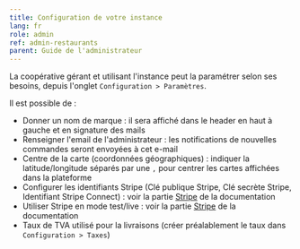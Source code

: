 ```yaml
---
title: Configuration de votre instance
lang: fr
role: admin
ref: admin-restaurants
parent: Guide de l'administrateur
---
```


La coopérative gérant et utilisant l'instance peut la paramétrer selon ses besoins, depuis l'onglet `Configuration > Paramètres`.

Il est possible de :
* Donner un nom de marque : il sera affiché dans le header en haut à gauche et en signature des mails
* Renseigner l'email de l'administrateur : les notifications de nouvelles commandes seront envoyées à cet e-mail
* Centre de la carte (coordonnées géographiques) : indiquer la latitude/longitude séparés par une `,` pour centrer les cartes affichées dans la plateforme
* Configurer les identifiants Stripe (Clé publique Stripe, Clé secrète Stripe, Identifiant Stripe Connect) : voir la partie [Stripe](/fr/administrateur/paiements-stripe.html) de la documentation
* Utiliser Stripe en mode test/live : voir la partie [Stripe](/fr/administrateur/paiements-stripe.html) de la documentation
* Taux de TVA utilisé pour la livraisons (créer préalablement le taux dans `Configuration > Taxes`)
